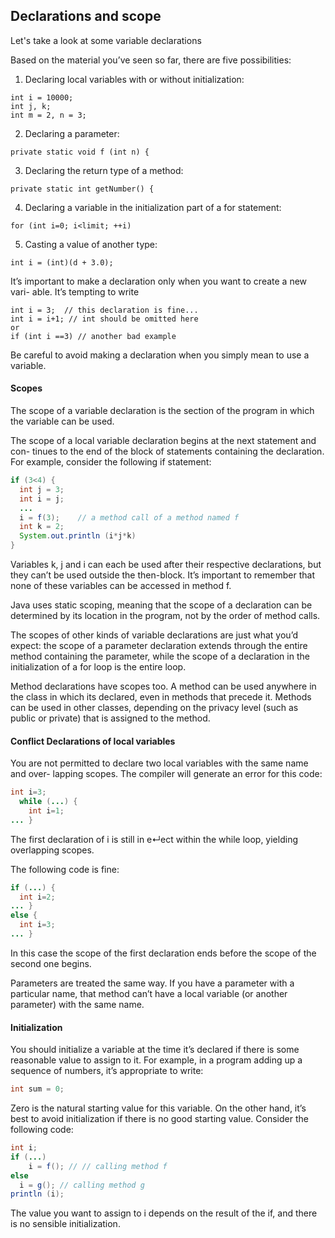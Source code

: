 ## Declarations and scope

Let's take a look at some variable declarations

Based on the material you’ve seen so far, there are five possibilities:

1. Declaring local variables with or without initialization:
```
int i = 10000;
int j, k;
int m = 2, n = 3;
```

2. Declaring a parameter:
```
private static void f (int n) {
```
3. Declaring the return type of a method:
```
private static int getNumber() {
```
4. Declaring a variable in the initialization part of a for statement:
```
for (int i=0; i<limit; ++i)
```
5. Casting a value of another type:
```
int i = (int)(d + 3.0);
```

It’s important to make a declaration only when you want to create a new vari- able. It’s tempting to write
```
int i = 3;  // this declaration is fine...
int i = i+1; // int should be omitted here
or
if (int i ==3) // another bad example
```

Be careful to avoid making a declaration when you simply mean to use a variable.

#### Scopes

The scope of a variable declaration is the section of the program in which the variable can be used.

The scope of a local variable declaration begins at the next statement and con- tinues to the end of the block of statements containing the declaration. For example, consider the following if statement:

```java
if (3<4) {
  int j = 3;
  int i = j;
  ...
  i = f(3);    // a method call of a method named f
  int k = 2;
  System.out.println (i*j*k)
}
```

Variables k, j and i can each be used after their respective declarations, but they can’t be used outside the then-block. It’s important to remember that none of these variables can be accessed in method f.

Java uses static scoping, meaning that the scope of a declaration can be determined by its location in the program, not by the order of method calls.


The scopes of other kinds of variable declarations are just what you’d expect: the scope of a parameter declaration extends through the entire method containing the parameter, while the scope of a declaration in the initialization of a for loop is the entire loop.

Method declarations have scopes too. A method can be used anywhere in the class in which its declared, even in methods that precede it. Methods can be used in other classes, depending on the privacy level (such as public or private) that is assigned to the method.


#### Conflict Declarations of local variables

You are not permitted to declare two local variables with the same name and over- lapping scopes. The compiler will generate an error for this code:
```java
int i=3;
  while (...) {
    int i=1;
... }
```

The first declaration of i is still in e↵ect within the while loop, yielding overlapping scopes.


The following code is fine:
```java
if (...) {
  int i=2;
... }
else {
  int i=3;
... }
```

In this case the scope of the first declaration ends before the scope of the second one begins.

Parameters are treated the same way. If you have a parameter with a particular name, that method can’t have a local variable (or another parameter) with the same name.

#### Initialization

You should initialize a variable at the time it’s declared if there is some reasonable value to assign to it. For example, in a program adding up a sequence of numbers, it’s appropriate to write:
```java
int sum = 0;
```

Zero is the natural starting value for this variable. On the other hand, it’s best to avoid initialization if there is no good starting value. Consider the following code:

```java
int i;
if (...)
    i = f(); // // calling method f
else
  i = g(); // calling method g
println (i);
```

The value you want to assign to i depends on the result of the if, and there is no sensible initialization.
